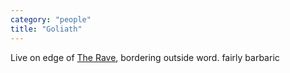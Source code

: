```yaml
---
category: "people"
title: "Goliath"
---
```


Live on edge of [The Rave](/articles/places/the-rave), bordering outside word. fairly barbaric
